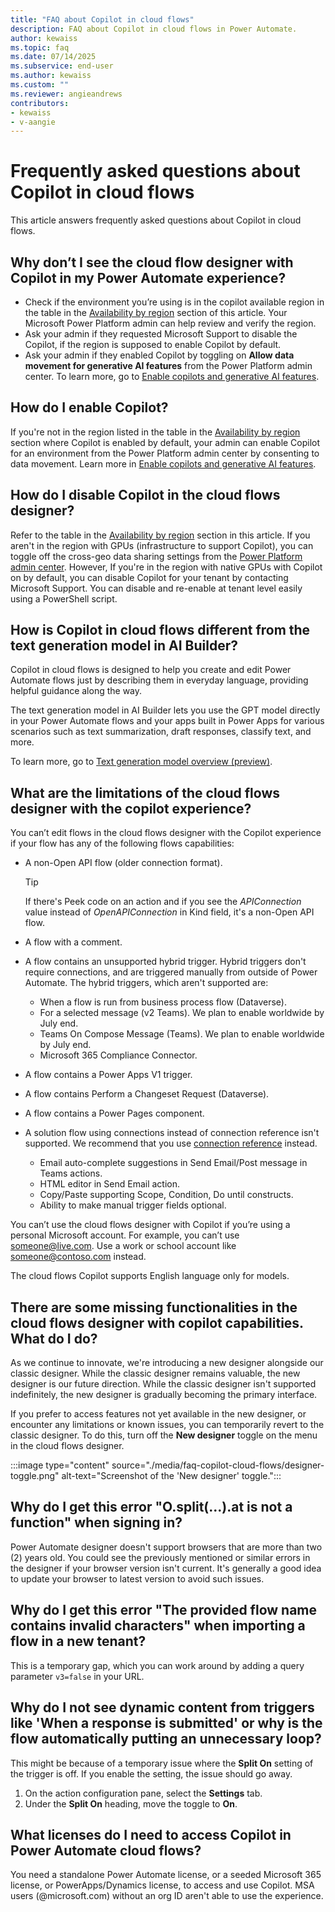 ```yaml
---
title: "FAQ about Copilot in cloud flows"
description: FAQ about Copilot in cloud flows in Power Automate.
author: kewaiss
ms.topic: faq
ms.date: 07/14/2025
ms.subservice: end-user
ms.author: kewaiss
ms.custom: ""
ms.reviewer: angieandrews
contributors:
- kewaiss
- v-aangie
---
```


# Frequently asked questions about Copilot in cloud flows

This article answers frequently asked questions about Copilot in cloud flows.

## Why don’t I see the cloud flow designer with Copilot in my Power Automate experience?

- Check if the environment you’re using is in the copilot available region in the table in the [Availability by region](#availability-by-region) section of this article. Your Microsoft Power Platform admin can help review and verify the region.
- Ask your admin if they requested Microsoft Support to disable the Copilot, if the region is supposed to enable Copilot by default.
- Ask your admin if they enabled Copilot by toggling on **Allow data movement for generative AI features** from the Power Platform admin center. To learn more, go to [Enable copilots and generative AI features](/power-platform/admin/geographical-availability-copilot).

## How do I enable Copilot?

If you're not in the region listed in the table in the [Availability by region](#availability-by-region) section where Copilot is enabled by default, your admin can enable Copilot for an environment from the Power Platform admin center by consenting to data movement. Learn more in [Enable copilots and generative AI features](/power-platform/admin/geographical-availability-copilot).

## How do I disable Copilot in the cloud flows designer?

Refer to the table in the [Availability by region](#availability-by-region) section in this article. If you aren't in the region with GPUs (infrastructure to support Copilot), you can toggle off the cross-geo data sharing settings from the [Power Platform admin center](https://admin.powerplatform.microsoft.com/). However, If you're in the region with native GPUs with Copilot on by default, you can disable Copilot for your tenant by contacting Microsoft Support. You can disable and re-enable at tenant level easily using a PowerShell script.

## How is Copilot in cloud flows different from the text generation model in AI Builder?

Copilot in cloud flows is designed to help you create and edit Power Automate flows just by describing them in everyday language, providing helpful guidance along the way.

The text generation model in AI Builder lets you use the GPT model directly in your Power Automate flows and your apps built in Power Apps for various scenarios such as text summarization, draft responses, classify text, and more.  

To learn more, go to [Text generation model overview (preview)](/ai-builder/prebuilt-azure-openai).

## What are the limitations of the cloud flows designer with the copilot experience?

You can’t edit flows in the cloud flows designer with the Copilot experience if your flow has any of the following flows capabilities:

- A non-Open API flow (older connection format).

    > [!TIP]
    > If there's Peek code on an action and if you see the _APIConnection_ value instead of _OpenAPIConnection_ in Kind field, it's a non-Open API flow. 

- A flow with a comment.
- A flow contains an unsupported hybrid trigger. Hybrid triggers don't require connections, and are triggered manually from outside of Power Automate. The hybrid triggers, which aren't supported are:
   - When a flow is run from business process flow (Dataverse).
   - For a selected message (v2 Teams). We plan to enable worldwide by July end.
   - Teams On Compose Message (Teams). We plan to enable worldwide by July end.
   - Microsoft 365 Compliance Connector.
- A flow contains a Power Apps V1 trigger.
- A flow contains Perform a Changeset Request (Dataverse).
- A flow contains a Power Pages component.
- A solution flow using connections instead of connection reference isn't supported. We recommend that you use [connection reference](/power-apps/maker/data-platform/create-connection-reference#manually-add-a-connection-reference-to-a-solution-using-solution-explorer) instead.
  - Email auto-complete suggestions in Send Email/Post message in Teams actions.
  - HTML editor in Send Email action.
  - Copy/Paste supporting Scope, Condition, Do until constructs.
  - Ability to make manual trigger fields optional.

You can’t use the cloud flows designer with Copilot if you’re using a personal Microsoft account. For example, you can’t use someone@live.com. Use a work or school account like someone@contoso.com instead.

The cloud flows Copilot supports English language only for models.

## There are some missing functionalities in the cloud flows designer with copilot capabilities. What do I do?

As we continue to innovate, we're introducing a new designer alongside our classic designer. While the classic designer remains valuable, the new designer is our future direction. While the classic designer isn't supported indefinitely, the new designer is gradually becoming the primary interface.

If you prefer to access features not yet available in the new designer, or encounter any limitations or known issues, you can temporarily revert to the classic designer. To do this, turn off the **New designer** toggle on the menu in the cloud flows designer.

:::image type="content" source="./media/faq-copilot-cloud-flows/designer-toggle.png" alt-text="Screenshot of the 'New designer' toggle.":::

## Why do I get this error "O.split(...).at is not a function" when signing in?

Power Automate designer doesn't support browsers that are more than two (2) years old. You could see the previously mentioned or similar errors in the designer if your browser version isn't current. It's generally a good idea to update your browser to latest version to avoid such issues.

## Why do I get this error "The provided flow name contains invalid characters" when importing a flow in a new tenant?

This is a temporary gap, which you can work around by adding a query parameter `v3=false` in your URL.

## Why do I not see dynamic content from triggers like 'When a response is submitted' or why is the flow automatically putting an unnecessary loop?

This might be because of a temporary issue where the **Split On** setting of the trigger is off. If you enable the setting, the issue should go away.

1. On the action configuration pane, select the **Settings** tab.
1. Under the **Split On** heading, move the toggle to **On**.

## What licenses do I need to access Copilot in Power Automate cloud flows?

You need a standalone Power Automate license, or a seeded Microsoft 365 license, or PowerApps/Dynamics license, to access and use Copilot. MSA users (@microsoft.com) without an org ID aren't able to use the experience.
